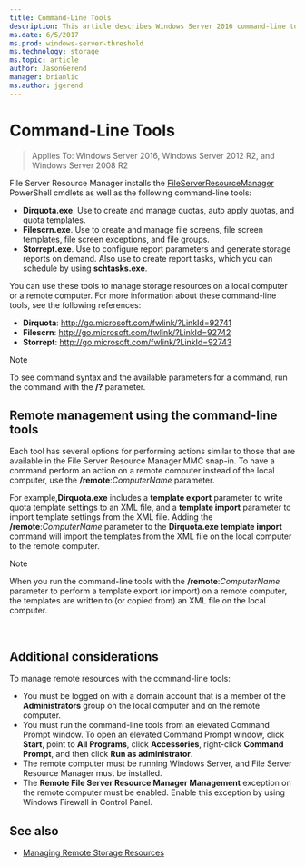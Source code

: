 ```yaml
---
title: Command-Line Tools
description: This article describes Windows Server 2016 command-line tools
ms.date: 6/5/2017
ms.prod: windows-server-threshold
ms.technology: storage
ms.topic: article
author: JasonGerend
manager: brianlic
ms.author: jgerend
---
```


# Command-Line Tools

> Applies To: Windows Server 2016, Windows Server 2012 R2, and Windows Server 2008 R2

File Server Resource Manager installs the [FileServerResourceManager](https://technet.microsoft.com/itpro/powershell/windows/fileserverresourcemanager/fileserverresourcemanager)
PowerShell cmdlets as well as the following command-line tools:

-   **Dirquota.exe**. Use to create and manage quotas, auto apply quotas, and quota templates.
-   **Filescrn.exe**. Use to create and manage file screens, file screen templates, file screen exceptions, and file groups.
-   **Storrept.exe**. Use to configure report parameters and generate storage reports on demand. Also use to create report tasks, which you can schedule by using **schtasks.exe**.

You can use these tools to manage storage resources on a local computer or a remote computer. For more information about these command-line tools, see the following references:

-   **Dirquota**: <http://go.microsoft.com/fwlink/?LinkId=92741>
-   **Filescrn**: <http://go.microsoft.com/fwlink/?LinkId=92742>
-   **Storrept**: <http://go.microsoft.com/fwlink/?LinkId=92743>


> [!Note]
>To see command syntax and the available parameters for a command, run the command with the <strong>/?</strong> parameter.


## Remote management using the command-line tools

Each tool has several options for performing actions similar to those that are available in the File Server Resource Manager MMC snap-in. To have a command perform an action on a remote computer instead of the local computer, use the **/remote**:*ComputerName* parameter.

For example,**Dirquota.exe** includes a **template export** parameter to write quota template settings to an XML file, and a **template import** parameter to import template settings from the XML file. Adding the **/remote**:*ComputerName* parameter to the **Dirquota.exe template import** command will import the templates from the XML file on the local computer to the remote computer.

> [!Note]
> When you run the command-line tools with the **/remote**:<em>ComputerName</em> parameter to perform a template export (or import) on a remote computer, the templates are written to (or copied from) an XML file on the local computer.

<br />

## Additional considerations 

To manage remote resources with the command-line tools:

-   You must be logged on with a domain account that is a member of the **Administrators** group on the local computer and on the remote computer.
-   You must run the command-line tools from an elevated Command Prompt window. To open an elevated Command Prompt window, click **Start**, point to **All Programs**, click **Accessories**, right-click **Command Prompt**, and then click **Run as administrator**.
-   The remote computer must be running Windows Server, and File Server Resource Manager must be installed.
-   The **Remote File Server Resource Manager Management** exception on the remote computer must be enabled. Enable this exception by using Windows Firewall in Control Panel.


## See also

-   [Managing Remote Storage Resources](managing-remote-storage-resources.md)



